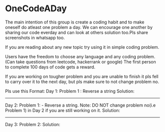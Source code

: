 # OneCodeADay
The main intention of this group is create a coding habit and to make oneself do atleast one problem a day. We can encourage one another by sharing our code everday and can look at others solution too.Pls share screenshots in whatsapp too.

If you are reading about any new topic try using it in simple coding problem.

Users have the freedom to choose any language and any coding problem. (Can take questions from leetcode, hackerrank or google)
The first person to complete 100 days of code gets a reward.

If you are working on tougher problem and you are unable to finish it pls fell to carry over it to the next day, but pls make sure to not change problem no.

Pls use this Format: 
Day 1:
Problem 1 : Reverse a string <Suppose its hard Problem>
Solution:


********************************************************************************
Day 2:
Problem 1: - Reverse a string. Note: DO NOT change problem no(i.e Problem 1) in Day 2
if you are still working on it.
Solution:



********************************************************************************
Day 3:
Problem 2: 
Solution:
